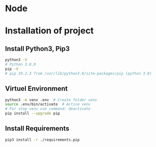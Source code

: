 # Node

# Installation of project
## Install Python3, Pip3
```bash
python3 -V
# Python 3.8.0
pip -V
# pip 19.2.3 from /usr/lib/python3.8/site-packages/pip (python 3.8)
```
## Virtuel Environment
```bash
python3 -m venv .env  # Create folder venv
source .env/bin/activate  # Active venv
# For stop venv use command: deactivate
pip install --upgrade pip
```

## Install Requirements
```bash
pip3 install -r ./requirements.pip 
```